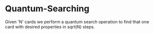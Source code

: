 # Quantum-Searching
Given 'N' cards we perform a quantum search operation to find that one card with desired properties in sqrt(N) steps.
